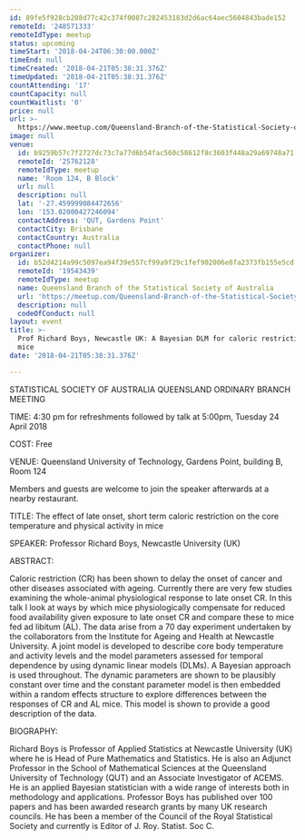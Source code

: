 ```yaml
---
id: 89fe5f928cb208d77c42c374f0087c282453183d2d6ac64aec5604843bade152
remoteId: '248571333'
remoteIdType: meetup
status: upcoming
timeStart: '2018-04-24T06:30:00.000Z'
timeEnd: null
timeCreated: '2018-04-21T05:38:31.376Z'
timeUpdated: '2018-04-21T05:38:31.376Z'
countAttending: '17'
countCapacity: null
countWaitlist: '0'
price: null
url: >-
  https://www.meetup.com/Queensland-Branch-of-the-Statistical-Society-of-Australia/events/248571333/
image: null
venue:
  id: b9259b57c7f2727dc73c7a77d6b54fac560c58612f8c3603f448a29a69748a71
  remoteId: '25762128'
  remoteIdType: meetup
  name: 'Room 124, B Block'
  url: null
  description: null
  lat: '-27.459999084472656'
  lon: '153.02000427246094'
  contactAddress: 'QUT, Gardens Point'
  contactCity: Brisbane
  contactCountry: Australia
  contactPhone: null
organizer:
  id: b52d4214a99c5097ea94f39e557cf99a9f29c1fef902006e8fa2373fb155e5cd
  remoteId: '19543439'
  remoteIdType: meetup
  name: Queensland Branch of the Statistical Society of Australia
  url: 'https://meetup.com/Queensland-Branch-of-the-Statistical-Society-of-Australia'
  description: null
  codeOfConduct: null
layout: event
title: >-
  Prof Richard Boys, Newcastle UK: A Bayesian DLM for caloric restriction in
  mice
date: '2018-04-21T05:38:31.376Z'

---
```

<p>STATISTICAL SOCIETY OF AUSTRALIA QUEENSLAND ORDINARY BRANCH MEETING</p> <p>TIME: 4:30 pm for refreshments followed by talk at 5:00pm, Tuesday 24 April 2018</p> <p>COST: Free</p> <p>VENUE: Queensland University of Technology, Gardens Point, building B, Room 124</p> <p>Members and guests are welcome to join the speaker afterwards at a nearby restaurant.</p> <p>TITLE: The effect of late onset, short term caloric restriction on the core temperature and physical activity in mice</p> <p>SPEAKER: Professor Richard Boys, Newcastle University (UK)</p> <p>ABSTRACT:</p> <p>Caloric restriction (CR) has been shown to delay the onset of cancer and other diseases associated with ageing. Currently there are very few studies examining the whole-animal physiological response to late onset CR. In this talk I look at ways by which mice physiologically compensate for reduced food availability given exposure to late onset CR and compare these to mice fed ad libitum (AL). The data arise from a 70 day experiment undertaken by the collaborators from the Institute for Ageing and Health at Newcastle University. A joint model is developed to describe core body temperature and activity levels and the model parameters assessed for temporal dependence by using dynamic linear models (DLMs). A Bayesian approach is used throughout. The dynamic parameters are shown to be plausibly constant over time and the constant parameter model is then embedded within a random effects structure to explore differences between the responses of CR and AL mice. This model is shown to provide a good description of the data.</p> <p>BIOGRAPHY:</p> <p>Richard Boys is Professor of Applied Statistics at Newcastle University (UK) where he is Head of Pure Mathematics and Statistics. He is also an Adjunct Professor in the School of Mathematical Sciences at the Queensland University of Technology (QUT) and an Associate Investigator of ACEMS. He is an applied Bayesian statistician with a wide range of interests both in methodology and applications. Professor Boys has published over 100 papers and has been awarded research grants by many UK research councils. He has been a member of the Council of the Royal Statistical Society and currently is Editor of J. Roy. Statist. Soc C.</p>
